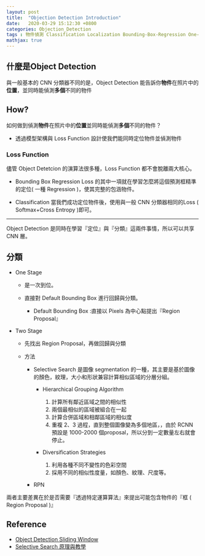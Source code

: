 ```yaml
---
layout: post
title:  "Objection Detection Introduction"
date:   2020-03-29 15:12:30 +0800
categories: Objection_Detection
tags : 物件偵測 Classification Localization Bounding-Box-Regression One-Stage Two-Stage
mathjax: true
---
```


## 什麼是Object Detection

與一般基本的 CNN 分類器不同的是，Object Detection 能告訴你**物件**在照片中的**位置**，並同時能偵測**多個**不同的物件

## How?
如何做到偵測**物件**在照片中的**位置**並同時能偵測**多個**不同的物件？
* 透過模型架構與 Loss Function 設計使我們能同時定位物件並偵測物件

### Loss Function

儘管 Object Detetcion 的演算法很多種，Loss Function 都不會脫離兩大核心。
* Bounding Box Regression
	Loss 的其中一項就在學習怎麼將這個預測框精準的定位( 一種 Regression )，使其完整的包涵物件。
	
* Classification
	當我們成功定位物件後，使用與一般 CNN 分類器相同的Loss ( Softmax+Cross Entropy )即可。

---		

Object Detection 是同時在學習『定位』與『分類』這兩件事情，所以可以共享 CNN 層。

## 分類

* One Stage
		
	* 是一次到位。
		
	* 直接對 Default Bounding Box 進行回歸與分類。
		* Default Bounding Box :直接以 Pixels 為中心點提出『Region Proposal』
		
	
* Two Stage 
		
	* 先找出 Region Proposal，再做回歸與分類

	* 方法
			
		* Selective Search 
			是圖像 segmentation 的一種，其主要是基於圖像的顏色，紋理，大小和形狀兼容計算相似區域的分層分組。
				 
			* Hierarchical Grouping Algorithm
				 
				1. 計算所有鄰近區域之間的相似性
				2. 兩個最相似的區域被組合在⼀起
				3. 計算合併區域和相鄰區域的相似度
				4. 重複 2、3 過程，直到整個圖像變為多個地區，，由於 RCNN 預設是 1000-2000 個proposal，所以分到一定數量左右就會停止。
				 
			* Diversification Strategies
				 
				1. 利用各種不同不變性的色彩空間
				2. 採用不同的相似性度量，如顏色、紋理、尺度等。

					
		* RPN

兩者主要差異在於是否需要『透過特定運算算法』來提出可能包含物件的『框 ( Region Proposal )』

## Reference

* [Object Detection Sliding Window](https://www.youtube.com/watch?v=5e5pjeojznk)
* [Selective Search 原理與教學](selective)
